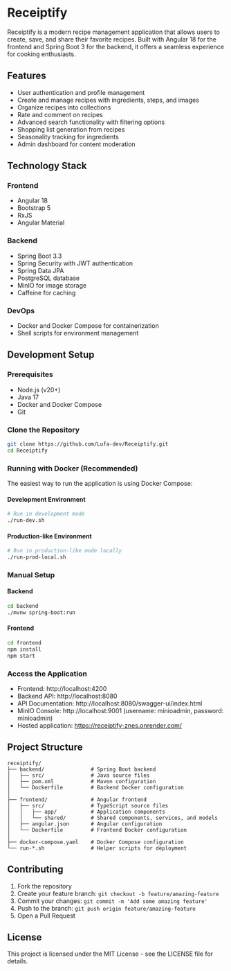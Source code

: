 # Receiptify

Receiptify is a modern recipe management application that allows users to create, save, and share their favorite recipes. Built with Angular 18 for the frontend and Spring Boot 3 for the backend, it offers a seamless experience for cooking enthusiasts.

## Features

- User authentication and profile management
- Create and manage recipes with ingredients, steps, and images
- Organize recipes into collections
- Rate and comment on recipes
- Advanced search functionality with filtering options
- Shopping list generation from recipes
- Seasonality tracking for ingredients
- Admin dashboard for content moderation

## Technology Stack

### Frontend
- Angular 18
- Bootstrap 5
- RxJS
- Angular Material

### Backend
- Spring Boot 3.3
- Spring Security with JWT authentication
- Spring Data JPA
- PostgreSQL database
- MinIO for image storage
- Caffeine for caching

### DevOps
- Docker and Docker Compose for containerization
- Shell scripts for environment management

## Development Setup

### Prerequisites
- Node.js (v20+)
- Java 17
- Docker and Docker Compose
- Git

### Clone the Repository
```bash
git clone https://github.com/Lufa-dev/Receiptify.git
cd Receiptify
```

### Running with Docker (Recommended)
The easiest way to run the application is using Docker Compose:

#### Development Environment
```bash
# Run in development mode
./run-dev.sh
```

#### Production-like Environment
```bash
# Run in production-like mode locally
./run-prod-local.sh
```

### Manual Setup

#### Backend
```bash
cd backend
./mvnw spring-boot:run
```

#### Frontend
```bash
cd frontend
npm install
npm start
```

### Access the Application
- Frontend: http://localhost:4200
- Backend API: http://localhost:8080
- API Documentation: http://localhost:8080/swagger-ui/index.html
- MinIO Console: http://localhost:9001 (username: minioadmin, password: minioadmin)
- Hosted application: https://receiptify-znes.onrender.com/

## Project Structure

```
receiptify/
├── backend/               # Spring Boot backend
│   ├── src/               # Java source files
│   ├── pom.xml            # Maven configuration
│   └── Dockerfile         # Backend Docker configuration
│
├── frontend/              # Angular frontend
│   ├── src/               # TypeScript source files
│   │   ├── app/           # Application components
│   │   └── shared/        # Shared components, services, and models
│   ├── angular.json       # Angular configuration
│   └── Dockerfile         # Frontend Docker configuration
│
├── docker-compose.yaml    # Docker Compose configuration
└── run-*.sh               # Helper scripts for deployment
```

## Contributing

1. Fork the repository
2. Create your feature branch: `git checkout -b feature/amazing-feature`
3. Commit your changes: `git commit -m 'Add some amazing feature'`
4. Push to the branch: `git push origin feature/amazing-feature`
5. Open a Pull Request

## License

This project is licensed under the MIT License - see the LICENSE file for details.
